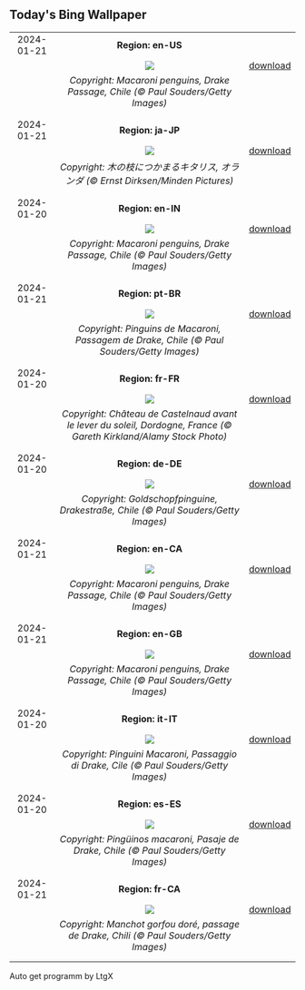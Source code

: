 ## Today's Bing Wallpaper
|      |      |      |
| :----: | :----: | :----: |
|2024-01-21|**Region: en-US**||
||![](https://www.bing.com/th?id=OHR.MacaroniPenguins_EN-US2046934125_UHD.jpg&pid=hp&w=1152&h=648&rs=1&c=4)| [download](https://www.bing.com/th?id=OHR.MacaroniPenguins_EN-US2046934125_UHD.jpg)|
||*Copyright: Macaroni penguins, Drake Passage, Chile (© Paul Souders/Getty Images)*
||
|||
|2024-01-21|**Region: ja-JP**||
||![](https://www.bing.com/th?id=OHR.SquirrelNetherlands_JA-JP9623906743_UHD.jpg&pid=hp&w=1152&h=648&rs=1&c=4)| [download](https://www.bing.com/th?id=OHR.SquirrelNetherlands_JA-JP9623906743_UHD.jpg)|
||*Copyright: 木の枝につかまるキタリス, オランダ (© Ernst Dirksen/Minden Pictures)*
||
|||
|2024-01-20|**Region: en-IN**||
||![](https://www.bing.com/th?id=OHR.MacaroniPenguins_EN-IN3516700130_UHD.jpg&pid=hp&w=1152&h=648&rs=1&c=4)| [download](https://www.bing.com/th?id=OHR.MacaroniPenguins_EN-IN3516700130_UHD.jpg)|
||*Copyright: Macaroni penguins, Drake Passage, Chile (© Paul Souders/Getty Images)*
||
|||
|2024-01-21|**Region: pt-BR**||
||![](https://www.bing.com/th?id=OHR.MacaroniPenguins_PT-BR1446877304_UHD.jpg&pid=hp&w=1152&h=648&rs=1&c=4)| [download](https://www.bing.com/th?id=OHR.MacaroniPenguins_PT-BR1446877304_UHD.jpg)|
||*Copyright: Pinguins de Macaroni, Passagem de Drake, Chile (© Paul Souders/Getty Images)*
||
|||
|2024-01-20|**Region: fr-FR**||
||![](https://www.bing.com/th?id=OHR.Castlenaud_FR-FR4922909582_UHD.jpg&pid=hp&w=1152&h=648&rs=1&c=4)| [download](https://www.bing.com/th?id=OHR.Castlenaud_FR-FR4922909582_UHD.jpg)|
||*Copyright: Château de Castelnaud avant le lever du soleil, Dordogne, France (© Gareth Kirkland/Alamy Stock Photo)*
||
|||
|2024-01-20|**Region: de-DE**||
||![](https://www.bing.com/th?id=OHR.MacaroniPenguins_DE-DE9243593440_UHD.jpg&pid=hp&w=1152&h=648&rs=1&c=4)| [download](https://www.bing.com/th?id=OHR.MacaroniPenguins_DE-DE9243593440_UHD.jpg)|
||*Copyright: Goldschopfpinguine, Drakestraße, Chile (© Paul Souders/Getty Images)*
||
|||
|2024-01-21|**Region: en-CA**||
||![](https://www.bing.com/th?id=OHR.MacaroniPenguins_EN-CA8464340368_UHD.jpg&pid=hp&w=1152&h=648&rs=1&c=4)| [download](https://www.bing.com/th?id=OHR.MacaroniPenguins_EN-CA8464340368_UHD.jpg)|
||*Copyright: Macaroni penguins, Drake Passage, Chile (© Paul Souders/Getty Images)*
||
|||
|2024-01-21|**Region: en-GB**||
||![](https://www.bing.com/th?id=OHR.MacaroniPenguins_EN-GB2958332106_UHD.jpg&pid=hp&w=1152&h=648&rs=1&c=4)| [download](https://www.bing.com/th?id=OHR.MacaroniPenguins_EN-GB2958332106_UHD.jpg)|
||*Copyright: Macaroni penguins, Drake Passage, Chile (© Paul Souders/Getty Images)*
||
|||
|2024-01-20|**Region: it-IT**||
||![](https://www.bing.com/th?id=OHR.MacaroniPenguins_IT-IT1123912901_UHD.jpg&pid=hp&w=1152&h=648&rs=1&c=4)| [download](https://www.bing.com/th?id=OHR.MacaroniPenguins_IT-IT1123912901_UHD.jpg)|
||*Copyright: Pinguini Macaroni, Passaggio di Drake, Cile (© Paul Souders/Getty Images)*
||
|||
|2024-01-20|**Region: es-ES**||
||![](https://www.bing.com/th?id=OHR.MacaroniPenguins_ES-ES2099572646_UHD.jpg&pid=hp&w=1152&h=648&rs=1&c=4)| [download](https://www.bing.com/th?id=OHR.MacaroniPenguins_ES-ES2099572646_UHD.jpg)|
||*Copyright: Pingüinos macaroni, Pasaje de Drake, Chile (© Paul Souders/Getty Images)*
||
|||
|2024-01-21|**Region: fr-CA**||
||![](https://www.bing.com/th?id=OHR.MacaroniPenguins_FR-CA3166351888_UHD.jpg&pid=hp&w=1152&h=648&rs=1&c=4)| [download](https://www.bing.com/th?id=OHR.MacaroniPenguins_FR-CA3166351888_UHD.jpg)|
||*Copyright: Manchot gorfou doré, passage de Drake, Chili (© Paul Souders/Getty Images)*
||
|||

Auto get programm by LtgX
